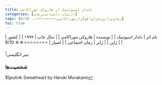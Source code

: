 ```yaml
---
title: دلدار اسپوتنیک از هاروکی موراکامی
categories: [ادبیات داستانی,رمان]
tags: [رمان,ژاپن,فراواقع‌گرا,موراکامی,⭐⭐⭐⭐⭐⭐⭐⭐☆☆ 8/10]
toc: true
---
```


| نام اثر | دلدار اسپوتنیک |
| نویسنده | هاروکی موراکامی |
| سال چاپ | ۱۹۹۹ |
| کشور | ژاپن |
| ژانر | رمان اجتماعی |
| امتیاز | ⭐⭐⭐⭐⭐⭐⭐⭐☆☆ 8/10 |

تیتر انگلیسی<sup id="a1">[1](#f1)</sup>

### شخصیت‌ها

<b id="f1">1</b><span class="footnote">Sputnik Sweatheart by Haruki Murakami</span>[↩](#a1)
